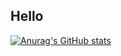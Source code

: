 
## Hello 

<!-- [![trophy](https://github-profile-trophy.vercel.app/?username=PedroG-8&theme=radical)](https://github.com/ryo-ma/github-profile-trophy) -->
[![Anurag's GitHub stats](https://github-readme-stats.vercel.app/api?username=PedroG-8&theme=radical)](https://github.com/anuraghazra/github-readme-stats)
<!--  [![Top Langs](https://github-readme-stats.vercel.app/api/top-langs/?username=PedroG-8&layout=compact&theme=radical)](https://github.com/anuraghazra/github-readme-stats)


